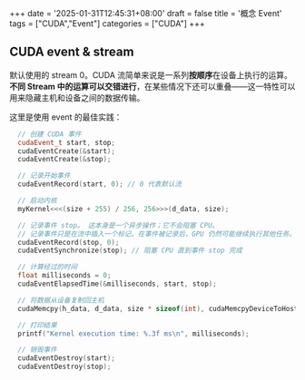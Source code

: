 +++
date = '2025-01-31T12:45:31+08:00'
draft = false
title = '概念 Event'
tags = ["CUDA","Event"]
categories = ["CUDA"]
+++


## CUDA event & stream

默认使用的 stream 0。CUDA 流简单来说是一系列**按顺序**在设备上执行的运算。**不同 Stream 中的运算可以交错进行**，在某些情况下还可以重叠——这一特性可以用来隐藏主机和设备之间的数据传输。

这里是使用 event 的最佳实践：

~~~cpp
  // 创建 CUDA 事件
  cudaEvent_t start, stop;
  cudaEventCreate(&start);
  cudaEventCreate(&stop);

  // 记录开始事件
  cudaEventRecord(start, 0); // 0 代表默认流

  // 启动内核
  myKernel<<<(size + 255) / 256, 256>>>(d_data, size);

  // 记录事件 stop。 这本身是一个异步操作；它不会阻塞 CPU。 
  // 记录事件只是在流中插入一个标记。在事件被记录后，GPU 仍然可能继续执行其他任务。
  cudaEventRecord(stop, 0);
  cudaEventSynchronize(stop); // 阻塞 CPU 直到事件 stop 完成

  // 计算经过的时间
  float milliseconds = 0;
  cudaEventElapsedTime(&milliseconds, start, stop);

  // 将数据从设备复制回主机
  cudaMemcpy(h_data, d_data, size * sizeof(int), cudaMemcpyDeviceToHost);

  // 打印结果
  printf("Kernel execution time: %.3f ms\n", milliseconds);

  // 销毁事件
  cudaEventDestroy(start);
  cudaEventDestroy(stop);
~~~
